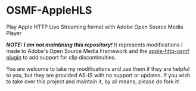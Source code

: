 OSMF-AppleHLS
=============

Play Apple HTTP Live Streaming format with Adobe Open Source Media Player

***NOTE: I am not maintining this repository!***  It represents modifications I made to Adobe's Open Source Media Framework and the [apple-http-osmf plugin](http://code.google.com/p/apple-http-osmf/) to add support for clip discontinuities.

You are welcome to take my modifications and use them if they are helpful to you, but they are provided AS-IS with no support or updates.  If you wish to take over this project and maintain it, by all means, please do fork it!
